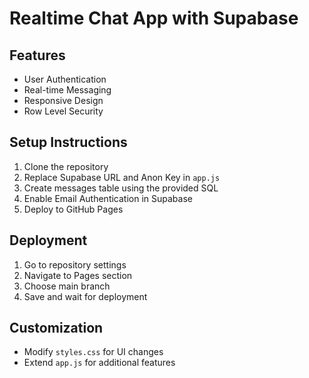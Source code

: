 
# Realtime Chat App with Supabase

## Features
- User Authentication
- Real-time Messaging
- Responsive Design
- Row Level Security

## Setup Instructions

1. Clone the repository
2. Replace Supabase URL and Anon Key in `app.js`
3. Create messages table using the provided SQL
4. Enable Email Authentication in Supabase
5. Deploy to GitHub Pages

## Deployment
1. Go to repository settings
2. Navigate to Pages section
3. Choose main branch
4. Save and wait for deployment

## Customization
- Modify `styles.css` for UI changes
- Extend `app.js` for additional features
